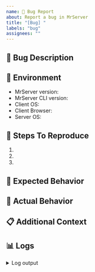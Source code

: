 ```yaml
---
name: 🐛 Bug Report
about: Report a bug in MrServer
title: "[Bug] "
labels: "bug"
assignees: ""
---
```


<!-- Please search existing issues to avoid creating duplicates -->

## 🐛 Bug Description

<!-- A clear and concise description of the bug -->

## 📱 Environment

- MrServer version: <!-- e.g., v1.0.0 -->
- MrServer CLI version: <!-- e.g., v1.0.0 -->
- Client OS: <!-- e.g., Debian GNU/Linux -->
- Client Browser: <!-- e.g., Firefox -->
- Server OS: <!-- e.g., Ubuntu 22.04 LTS -->

## 🔄 Steps To Reproduce

1.
2.
3.

## 🧐 Expected Behavior

<!-- What did you expect to happen? -->

## 🚨 Actual Behavior

<!-- What actually happened? Include screenshots if applicable -->

## 📋 Additional Context

<!-- Add any other context about the problem here -->

## 📊 Logs

<!-- If applicable, add logs to help explain your problem -->
<details>
<summary>Log output</summary>

```
Paste your logs here
```

</details>
